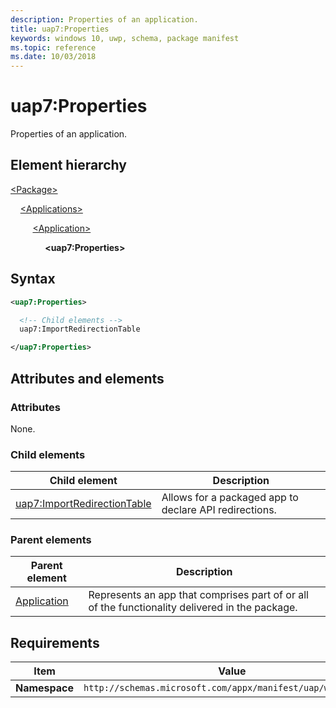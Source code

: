 ```yaml
---
description: Properties of an application.
title: uap7:Properties
keywords: windows 10, uwp, schema, package manifest
ms.topic: reference
ms.date: 10/03/2018
---
```


# uap7:Properties

Properties of an application.

## Element hierarchy

[\<Package\>](element-package.md)

&nbsp;&nbsp;&nbsp;&nbsp;[\<Applications\>](element-applications.md)

&nbsp;&nbsp;&nbsp;&nbsp; &nbsp;&nbsp;&nbsp;&nbsp;[\<Application\>](element-application.md)

&nbsp;&nbsp;&nbsp;&nbsp; &nbsp;&nbsp;&nbsp;&nbsp; &nbsp;&nbsp;&nbsp;&nbsp;**\<uap7:Properties\>**

## Syntax

```xml
<uap7:Properties>

  <!-- Child elements -->
  uap7:ImportRedirectionTable

</uap7:Properties>
```

## Attributes and elements

### Attributes

None.

### Child elements

| Child element | Description |
|-|-|
| [uap7:ImportRedirectionTable](element-uap7-importredirectiontable.md) | Allows for a packaged app to declare API redirections.|

### Parent elements

| Parent element | Description |
|-|-|
| [Application](element-application.md) | Represents an app that comprises part of or all of the functionality delivered in the package. |

## Requirements

| Item | Value |
|--|--|
| **Namespace** | `http://schemas.microsoft.com/appx/manifest/uap/windows10/7` |
